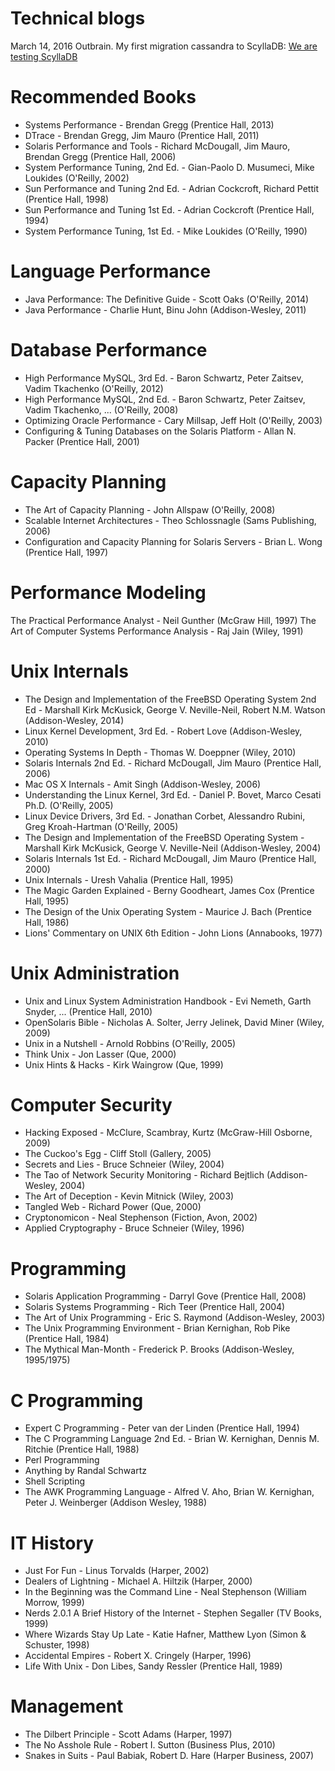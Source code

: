 # Technical blogs

March 14, 2016 Outbrain. My first migration cassandra to ScyllaDB: [We are testing ScyllaDB](https://www.outbrain.com/techblog/2016/03/we-are-testing-scylladb-live-blogging-1/)

# Recommended Books

- Systems Performance - Brendan Gregg (Prentice Hall, 2013)
- DTrace - Brendan Gregg, Jim Mauro (Prentice Hall, 2011)
- Solaris Performance and Tools - Richard McDougall, Jim Mauro, Brendan Gregg (Prentice Hall, 2006)
- System Performance Tuning, 2nd Ed. - Gian-Paolo D. Musumeci, Mike Loukides (O'Reilly, 2002)
- Sun Performance and Tuning 2nd Ed. - Adrian Cockcroft, Richard Pettit (Prentice Hall, 1998)
- Sun Performance and Tuning 1st Ed. - Adrian Cockcroft (Prentice Hall, 1994)
- System Performance Tuning, 1st Ed. - Mike Loukides (O'Reilly, 1990)

# Language Performance
- Java Performance: The Definitive Guide - Scott Oaks (O'Reilly, 2014)
- Java Performance - Charlie Hunt, Binu John (Addison-Wesley, 2011)

# Database Performance
- High Performance MySQL, 3rd Ed. - Baron Schwartz, Peter Zaitsev, Vadim Tkachenko (O'Reilly, 2012)
- High Performance MySQL, 2nd Ed. - Baron Schwartz, Peter Zaitsev, Vadim Tkachenko, ... (O'Reilly, 2008)
- Optimizing Oracle Performance - Cary Millsap, Jeff Holt (O'Reilly, 2003)
- Configuring & Tuning Databases on the Solaris Platform - Allan N. Packer (Prentice Hall, 2001)

# Capacity Planning
- The Art of Capacity Planning - John Allspaw (O'Reilly, 2008)
- Scalable Internet Architectures - Theo Schlossnagle (Sams Publishing, 2006)
- Configuration and Capacity Planning for Solaris Servers - Brian L. Wong (Prentice Hall, 1997)

# Performance Modeling
The Practical Performance Analyst - Neil Gunther (McGraw Hill, 1997)
The Art of Computer Systems Performance Analysis - Raj Jain (Wiley, 1991)

# Unix Internals
- The Design and Implementation of the FreeBSD Operating System 2nd Ed - Marshall Kirk McKusick, George V. Neville-Neil, Robert N.M. Watson (Addison-Wesley, 2014)
- Linux Kernel Development, 3rd Ed. - Robert Love (Addison-Wesley, 2010)
- Operating Systems In Depth - Thomas W. Doeppner (Wiley, 2010)
- Solaris Internals 2nd Ed. - Richard McDougall, Jim Mauro (Prentice Hall, 2006)
- Mac OS X Internals - Amit Singh (Addison-Wesley, 2006)
- Understanding the Linux Kernel, 3rd Ed. - Daniel P. Bovet, Marco Cesati Ph.D. (O'Reilly, 2005)
- Linux Device Drivers, 3rd Ed. - Jonathan Corbet, Alessandro Rubini, Greg Kroah-Hartman (O'Reilly, 2005)
- The Design and Implementation of the FreeBSD Operating System - Marshall Kirk McKusick, George V. Neville-Neil (Addison-Wesley, 2004)
- Solaris Internals 1st Ed. - Richard McDougall, Jim Mauro (Prentice Hall, 2000)
- Unix Internals - Uresh Vahalia (Prentice Hall, 1995)
- The Magic Garden Explained - Berny Goodheart, James Cox (Prentice Hall, 1995)
- The Design of the Unix Operating System - Maurice J. Bach (Prentice Hall, 1986)
- Lions' Commentary on UNIX 6th Edition - John Lions (Annabooks, 1977)

# Unix Administration
- Unix and Linux System Administration Handbook - Evi Nemeth, Garth Snyder, ... (Prentice Hall, 2010)
- OpenSolaris Bible - Nicholas A. Solter, Jerry Jelinek, David Miner (Wiley, 2009)
- Unix in a Nutshell - Arnold Robbins (O'Reilly, 2005)
- Think Unix - Jon Lasser (Que, 2000)
- Unix Hints & Hacks - Kirk Waingrow (Que, 1999)

# Computer Security
- Hacking Exposed - McClure, Scambray, Kurtz (McGraw-Hill Osborne, 2009)
- The Cuckoo's Egg - Cliff Stoll (Gallery, 2005)
- Secrets and Lies - Bruce Schneier (Wiley, 2004)
- The Tao of Network Security Monitoring - Richard Bejtlich (Addison-Wesley, 2004)
- The Art of Deception - Kevin Mitnick (Wiley, 2003)
- Tangled Web - Richard Power (Que, 2000)
- Cryptonomicon - Neal Stephenson (Fiction, Avon, 2002)
- Applied Cryptography - Bruce Schneier (Wiley, 1996)

# Programming
- Solaris Application Programming - Darryl Gove (Prentice Hall, 2008)
- Solaris Systems Programming - Rich Teer (Prentice Hall, 2004)
- The Art of Unix Programming - Eric S. Raymond (Addison-Wesley, 2003)
- The Unix Programming Environment - Brian Kernighan, Rob Pike (Prentice Hall, 1984)
- The Mythical Man-Month - Frederick P. Brooks (Addison-Wesley, 1995/1975)

# C Programming
- Expert C Programming - Peter van der Linden (Prentice Hall, 1994)
- The C Programming Language 2nd Ed. - Brian W. Kernighan, Dennis M. Ritchie (Prentice Hall, 1988)
- Perl Programming
- Anything by Randal Schwartz
- Shell Scripting
- The AWK Programming Language - Alfred V. Aho, Brian W. Kernighan, Peter J. Weinberger (Addison Wesley, 1988)

# IT History
- Just For Fun - Linus Torvalds (Harper, 2002)
- Dealers of Lightning - Michael A. Hiltzik (Harper, 2000)
- In the Beginning was the Command Line - Neal Stephenson (William Morrow, 1999)
- Nerds 2.0.1 A Brief History of the Internet - Stephen Segaller (TV Books, 1999)
- Where Wizards Stay Up Late - Katie Hafner, Matthew Lyon (Simon & Schuster, 1998)
- Accidental Empires - Robert X. Cringely (Harper, 1996)
- Life With Unix - Don Libes, Sandy Ressler (Prentice Hall, 1989)

# Management
- The Dilbert Principle - Scott Adams (Harper, 1997)
- The No Asshole Rule - Robert I. Sutton (Business Plus, 2010)
- Snakes in Suits - Paul Babiak, Robert D. Hare (Harper Business, 2007)


